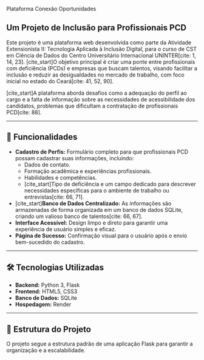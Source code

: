  Plataforma Conexão Oportunidades

## Um Projeto de Inclusão para Profissionais PCD

Este projeto é uma plataforma web desenvolvida como parte da Atividade Extensionista II: Tecnologia Aplicada à Inclusão Digital, para o curso de CST em Ciência de Dados do Centro Universitário Internacional UNINTER[cite: 1, 14, 23]. [cite_start]O objetivo principal é criar uma ponte entre profissionais com deficiência (PCDs) e empresas que buscam talentos, visando facilitar a inclusão e reduzir as desigualdades no mercado de trabalho, com foco inicial no estado do Ceará[cite: 41, 52, 90].

[cite_start]A plataforma aborda desafios como a adequação do perfil ao cargo e a falta de informação sobre as necessidades de acessibilidade dos candidatos, problemas que dificultam a contratação de profissionais PCD[cite: 88].

---

## 🚀 Funcionalidades

* **Cadastro de Perfis:** Formulário completo para que profissionais PCD possam cadastrar suas informações, incluindo:
    * Dados de contato.
    * Formação acadêmica e experiências profissionais.
    * Habilidades e competências.
    * [cite_start]Tipo de deficiência e um campo dedicado para descrever necessidades específicas para o ambiente de trabalho ou entrevistas[cite: 66, 71].
* [cite_start]**Banco de Dados Centralizado:** As informações são armazenadas de forma organizada em um banco de dados SQLite, criando um valioso banco de talentos[cite: 66, 67].
* **Interface Acessível:** Design limpo e direto para garantir uma experiência de usuário simples e eficaz.
* **Página de Sucesso:** Confirmação visual para o usuário após o envio bem-sucedido do cadastro.

---

## 🛠️ Tecnologias Utilizadas

* **Backend:** Python 3, Flask
* **Frontend:** HTML5, CSS3
* **Banco de Dados:** SQLite
* **Hospedagem:** Render

---

## 📁 Estrutura do Projeto

O projeto segue a estrutura padrão de uma aplicação Flask para garantir a organização e a escalabilidade.
